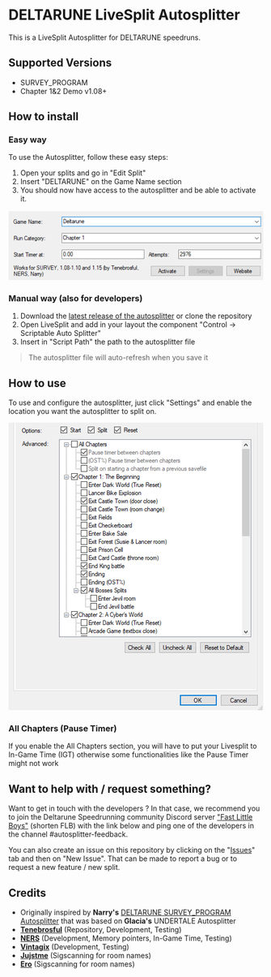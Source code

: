 # DELTARUNE LiveSplit Autosplitter

This is a LiveSplit Autosplitter for DELTARUNE speedruns.

## Supported Versions

- SURVEY_PROGRAM
- Chapter 1&2 Demo v1.08+

## How to install

### Easy way

To use the Autosplitter, follow these easy steps:

1. Open your splits and go in "Edit Split"
2. Insert "DELTARUNE" on the Game Name section
3. You should now have access to the autosplitter and be able to activate it.

![Edit Split Section](/assets/quickInstall.png)

### Manual way (also for developers)

1. Download the [latest release of the autosplitter](https://github.com/Tenebrosful/DELTARUNE-Livesplit.Autosplitter/releases)
or clone the repository
2. Open LiveSplit and add in your layout the component "Control -> Scriptable Auto Splitter"
3. Insert in "Script Path" the path to the autosplitter file

> The autosplitter file will auto-refresh when you save it

## How to use

To use and configure the autosplitter, just click "Settings" and enable the location you want the autosplitter to split on.

![Settings Section](/assets/options.png)

### All Chapters (Pause Timer)

If you enable the All Chapters section, you will have to put your Livesplit to In-Game Time (IGT) otherwise some functionalities
like the Pause Timer might not work

## Want to help with / request something?

Want to get in touch with the developers ?
In that case, we recommend you to join the Deltarune Speedrunning community Discord server ["Fast Little Boys"](https://discord.gg/W6uckvkuer)
(shorten FLB) with the link below and ping one of the developers in the channel #autosplitter-feedback.

You can also create an issue on this repository by clicking on the "[Issues](https://github.com/Tenebrosful/DELTARUNE-Livesplit.Autosplitter/issues)"
tab and then on "New Issue".
That can be made to report a bug or to request a new feature / new split.

## Credits

- Originally inspired by **Narry's** [DELTARUNE SURVEY_PROGRAM Autosplitter](https://drive.google.com/file/d/1SCpuUpDgIYHmbc6xKK3ZrNk1zaIeDUMq/view?usp=sharing)
that was based on **Glacia's** UNDERTALE Autosplitter
- [**Tenebrosful**](https://github.com/Tenebrosful) (Repository, Development, Testing)
- [**NERS**](https://github.com/NERS1111) (Development, Memory pointers, In-Game Time, Testing)
- [**Vintagix**](https://github.com/VintagixDev) (Development, Testing)
- [**Jujstme**](https://github.com/jujstme) (Sigscanning for room names)
- [**Ero**](https://github.com/just-ero) (Sigscanning for room names)
